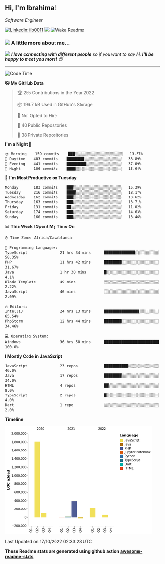 <h2>Hi, I'm Ibrahima! </h2>
<p><em>Software Engineer 
</em></p>


[![Linkedin: iib0011](https://img.shields.io/badge/-iib0011-blue?style=flat-square&logo=Linkedin&logoColor=white&link=https://www.linkedin.com/in/iib0011/)](https://www.linkedin.com/in/iib0011/)
![](https://visitor-badge.glitch.me/badge?page_id=iib0011)
![Waka Readme](https://github.com/iib0011/iib0011/workflows/Waka%20Readme/badge.svg)


### <img src="https://media.giphy.com/media/VgCDAzcKvsR6OM0uWg/giphy.gif" width="50"> A little more about me...  


<img src="https://media.giphy.com/media/LnQjpWaON8nhr21vNW/giphy.gif" width="60"> <em><b>I love connecting with different people</b> so if you want to say <b>hi, I'll be happy to meet you more!</b> 😊</em>

---
<!--START_SECTION:waka-->
![Code Time](http://img.shields.io/badge/Code%20Time-1%2C235%20hrs-blue)

**🐱 My GitHub Data** 

> 🏆 255 Contributions in the Year 2022
 > 
> 📦 196.7 kB Used in GitHub's Storage 
 > 
> 🚫 Not Opted to Hire
 > 
> 📜 40 Public Repositories 
 > 
> 🔑 38 Private Repositories  
 > 
**I'm a Night 🦉** 

```text
🌞 Morning    159 commits    ███░░░░░░░░░░░░░░░░░░░░░░   13.37% 
🌆 Daytime    403 commits    ████████░░░░░░░░░░░░░░░░░   33.89% 
🌃 Evening    441 commits    █████████░░░░░░░░░░░░░░░░   37.09% 
🌙 Night      186 commits    ████░░░░░░░░░░░░░░░░░░░░░   15.64%

```
📅 **I'm Most Productive on Tuesday** 

```text
Monday       183 commits    ███░░░░░░░░░░░░░░░░░░░░░░   15.39% 
Tuesday      216 commits    ████░░░░░░░░░░░░░░░░░░░░░   18.17% 
Wednesday    162 commits    ███░░░░░░░░░░░░░░░░░░░░░░   13.62% 
Thursday     163 commits    ███░░░░░░░░░░░░░░░░░░░░░░   13.71% 
Friday       131 commits    ██░░░░░░░░░░░░░░░░░░░░░░░   11.02% 
Saturday     174 commits    ███░░░░░░░░░░░░░░░░░░░░░░   14.63% 
Sunday       160 commits    ███░░░░░░░░░░░░░░░░░░░░░░   13.46%

```


📊 **This Week I Spent My Time On** 

```text
⌚︎ Time Zone: Africa/Casablanca

💬 Programming Languages: 
TypeScript               21 hrs 34 mins      ██████████████░░░░░░░░░░░   58.35% 
PHP                      11 hrs 42 mins      ████████░░░░░░░░░░░░░░░░░   31.67% 
Java                     1 hr 30 mins        █░░░░░░░░░░░░░░░░░░░░░░░░   4.1% 
Blade Template           49 mins             ░░░░░░░░░░░░░░░░░░░░░░░░░   2.22% 
JavaScript               46 mins             ░░░░░░░░░░░░░░░░░░░░░░░░░   2.09%

🔥 Editors: 
IntelliJ                 24 hrs 13 mins      ████████████████░░░░░░░░░   65.54% 
PhpStorm                 12 hrs 44 mins      ████████░░░░░░░░░░░░░░░░░   34.46%

💻 Operating System: 
Windows                  36 hrs 58 mins      █████████████████████████   100.0%

```

**I Mostly Code in JavaScript** 

```text
JavaScript               23 repos            ███████████░░░░░░░░░░░░░░   46.0% 
Java                     17 repos            ████████░░░░░░░░░░░░░░░░░   34.0% 
HTML                     4 repos             ██░░░░░░░░░░░░░░░░░░░░░░░   8.0% 
TypeScript               2 repos             █░░░░░░░░░░░░░░░░░░░░░░░░   4.0% 
Dart                     1 repo              ░░░░░░░░░░░░░░░░░░░░░░░░░   2.0%

```


**Timeline**

![Chart not found](https://raw.githubusercontent.com/iib0011/iib0011/master/charts/bar_graph.png) 


 Last Updated on 17/10/2022 02:33:23 UTC
<!--END_SECTION:waka-->

**These Readme stats are generated using github action [awesome-readme-stats](https://github.com/iib0011/waka-readme-stats)**
